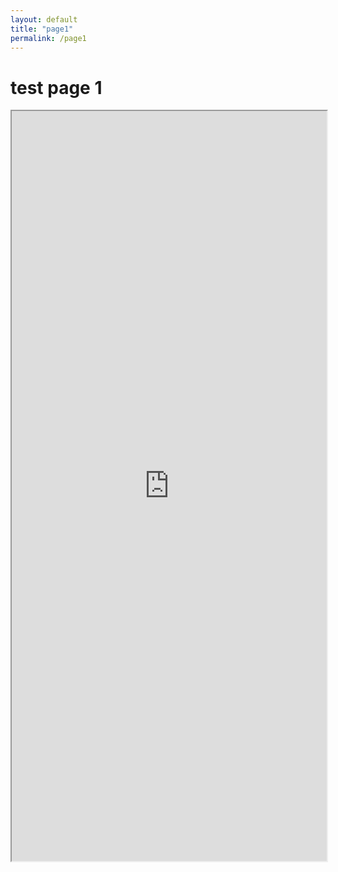 ```yaml
---
layout: default
title: "page1"
permalink: /page1
---
```



<script>
// remove element by class
function rmElByClass(className) {
    // grab element  to hide
    // const elem = document.querySelector('#hint')
    const elem = document.getElementsByClassName( className )[0];

    // remove element
    elem.parentNode.removeChild(elem);

}

document.addEventListener('readystatechange', event => { 

    // When window loaded ( external resources are loaded too- `css`,`src`, etc...) 
    if (event.target.readyState === "complete") {
        //=== Remove elements
        // // button.
        // document.getElementsByClassName('page-header')[0].children[2].style.display = 'none';
        // // footers
        // document.getElementsByClassName('site-footer-owner')[0].style.display = 'none';
        // document.getElementsByClassName('site-footer-credits')[0].style.display = 'none';
        const elem =  document.getElementsByClassName('page-header')[0].children[2];
        elem.parentNode.removeChild(elem);
        rmElByClass( 'site-footer-owner' );
        rmElByClass( 'site-footer-credits' );

        //=== 

        // make iframe full page
        document.getElementById('content').style = "max-width:none;";
    }
});


</script>


# test page 1
<!-- <iframe src="https://glabapps.uth.edu/" title="description"></iframe > -->
<iframe src="https://glabapps.uth.edu/IACTA-EST-2023/" title="description" style="width: 100%;height: 1200px;"></iframe >
